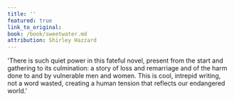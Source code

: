 ```yaml
---
title: ''
featured: true
link_to_original:
book: /book/sweetwater.md
attribution: Shirley Hazzard
---
```

'There is such quiet power in this fateful novel, present from the start and gathering to its culmination: a story of loss and remarriage and of the harm done to and by vulnerable men and women. This is cool, intrepid writing, not a word wasted, creating a human tension that reflects our endangered world.'

